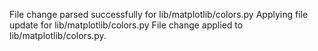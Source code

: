 File change parsed successfully for lib/matplotlib/colors.py
Applying file update for lib/matplotlib/colors.py
File change applied to lib/matplotlib/colors.py.
